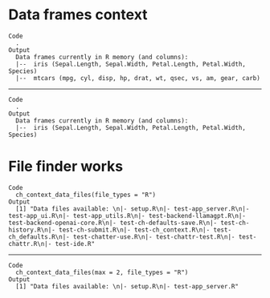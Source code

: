# Data frames context

    Code
      .
    Output
      Data frames currently in R memory (and columns): 
      |--  iris (Sepal.Length, Sepal.Width, Petal.Length, Petal.Width, Species) 
      |--  mtcars (mpg, cyl, disp, hp, drat, wt, qsec, vs, am, gear, carb)

---

    Code
      .
    Output
      Data frames currently in R memory (and columns): 
      |--  iris (Sepal.Length, Sepal.Width, Petal.Length, Petal.Width, Species)

# File finder works

    Code
      ch_context_data_files(file_types = "R")
    Output
      [1] "Data files available: \n|- setup.R\n|- test-app_server.R\n|- test-app_ui.R\n|- test-app_utils.R\n|- test-backend-llamagpt.R\n|- test-backend-openai-core.R\n|- test-ch-defaults-save.R\n|- test-ch-history.R\n|- test-ch-submit.R\n|- test-ch_context.R\n|- test-ch_defaults.R\n|- test-chatter-use.R\n|- test-chattr-test.R\n|- test-chattr.R\n|- test-ide.R"

---

    Code
      ch_context_data_files(max = 2, file_types = "R")
    Output
      [1] "Data files available: \n|- setup.R\n|- test-app_server.R"

